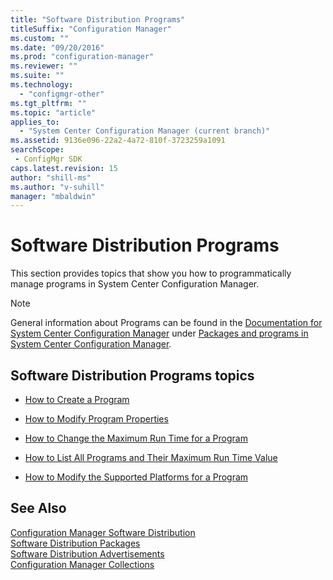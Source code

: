 ```yaml
---
title: "Software Distribution Programs"
titleSuffix: "Configuration Manager"
ms.custom: ""
ms.date: "09/20/2016"
ms.prod: "configuration-manager"
ms.reviewer: ""
ms.suite: ""
ms.technology:
  - "configmgr-other"
ms.tgt_pltfrm: ""
ms.topic: "article"
applies_to:
  - "System Center Configuration Manager (current branch)"
ms.assetid: 9136e096-22a2-4a72-810f-3723259a1091searchScope: - ConfigMgr SDK
caps.latest.revision: 15
author: "shill-ms"
ms.author: "v-suhill"
manager: "mbaldwin"
---
```

# Software Distribution Programs
This section provides topics that show you how to programmatically manage programs in System Center Configuration Manager.  

> [!NOTE]
>  General information about Programs can be found in the [Documentation for System Center Configuration Manager](https://technet.microsoft.com/en-us/library/mt346023.aspx) under [Packages and programs in System Center Configuration Manager](https://technet.microsoft.com/en-us/library/mt629313.aspx).  

## Software Distribution Programs topics  

-   [How to Create a Program](../../../../develop/core/servers/configure/how-to-create-a-program.md)  

-   [How to Modify Program Properties](../../../../develop/core/servers/configure/how-to-modify-program-properties.md)  

-   [How to Change the Maximum Run Time for a Program](../../../../develop/core/servers/configure/how-to-change-the-maximum-run-time-for-a-program.md)  

-   [How to List All Programs and Their Maximum Run Time Value](../../../../develop/core/servers/configure/how-to-list-all-programs-and-their-maximum-run-time-value.md)  

-   [How to Modify the Supported Platforms for a Program](../../../../develop/core/servers/configure/how-to-modify-the-supported-platforms-for-a-program.md)  

## See Also  
 [Configuration Manager Software Distribution](../../../../develop/core/servers/configure/software-distribution.md)   
 [Software Distribution Packages](../../../../develop/core/servers/configure/software-distribution-packages.md)   
 [Software Distribution Advertisements](../../../../develop/core/servers/configure/software-distribution-advertisements.md)   
 [Configuration Manager Collections](../../../../develop/core/clients/collections/collections.md)
